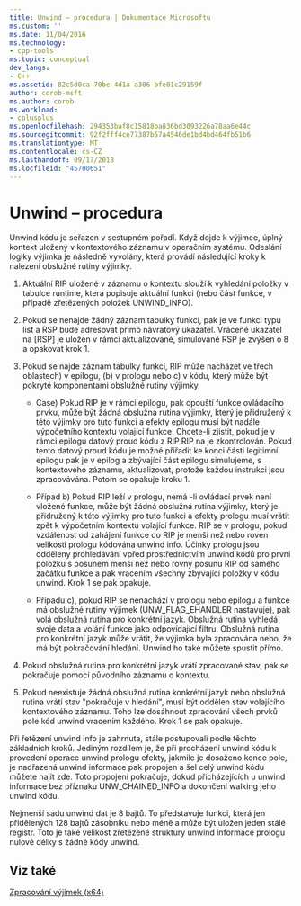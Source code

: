 ```yaml
---
title: Unwind – procedura | Dokumentace Microsoftu
ms.custom: ''
ms.date: 11/04/2016
ms.technology:
- cpp-tools
ms.topic: conceptual
dev_langs:
- C++
ms.assetid: 82c5d0ca-70be-4d1a-a306-bfe01c29159f
author: corob-msft
ms.author: corob
ms.workload:
- cplusplus
ms.openlocfilehash: 294353baf8c15818ba836bd3093226a78aa6e44c
ms.sourcegitcommit: 92f2fff4ce77387b57a4546de1bd4bd464fb51b6
ms.translationtype: MT
ms.contentlocale: cs-CZ
ms.lasthandoff: 09/17/2018
ms.locfileid: "45700651"
---
```

# <a name="unwind-procedure"></a>Unwind – procedura

Unwind kódu je seřazen v sestupném pořadí. Když dojde k výjimce, úplný kontext uložený v kontextového záznamu v operačním systému. Odeslání logiky výjimka je následně vyvolány, která provádí následující kroky k nalezení obslužné rutiny výjimky.

1. Aktuální RIP uložené v záznamu o kontextu slouží k vyhledání položky v tabulce runtime, která popisuje aktuální funkci (nebo část funkce, v případě zřetězených položek UNWIND_INFO).

1. Pokud se nenajde žádný záznam tabulky funkcí, pak je ve funkci typu list a RSP bude adresovat přímo návratový ukazatel. Vrácené ukazatel na [RSP] je uložen v rámci aktualizované, simulované RSP je zvýšen o 8 a opakovat krok 1.

1. Pokud se najde záznam tabulky funkcí, RIP může nacházet ve třech oblastech) v epilogu, (b) v prologu nebo c) v kódu, který může být pokryté komponentami obslužné rutiny výjimky.

   - Case) Pokud RIP je v rámci epilogu, pak opouští funkce ovládacího prvku, může být žádná obslužná rutina výjimky, který je přidružený k této výjimky pro tuto funkci a efekty epilogu musí být nadále výpočetního kontextu volající funkce. Chcete-li zjistit, pokud je v rámci epilogu datový proud kódu z RIP RIP na je zkontrolován. Pokud tento datový proud kódu je možné přiřadit ke konci části legitimní epilogu pak je v epilog a zbývající část epilogu simulujeme, s kontextového záznamu, aktualizovat, protože každou instrukci jsou zpracovávána. Potom se opakuje kroku 1.

   - Případ b) Pokud RIP leží v prologu, nemá -li ovládací prvek není vložené funkce, může být žádná obslužná rutina výjimky, který je přidružený k této výjimky pro tuto funkci a efekty prologu musí vrátit zpět k výpočetním kontextu volající funkce. RIP se v prologu, pokud vzdálenost od zahájení funkce do RIP je menší než nebo roven velikosti prologu kódována unwind info. Účinky prologu jsou odděleny prohledávání vpřed prostřednictvím unwind kódů pro první položku s posunem menší než nebo rovný posunu RIP od samého začátku funkce a pak vracením všechny zbývající položky v kódu unwind. Krok 1 se pak opakuje.

   - Případu c), pokud RIP se nenachází v prologu nebo epilogu a funkce má obslužné rutiny výjimek (UNW_FLAG_EHANDLER nastavuje), pak volá obslužná rutina pro konkrétní jazyk. Obslužná rutina vyhledá svoje data a volání funkce jako odpovídající filtru. Obslužná rutina pro konkrétní jazyk může vrátit, že výjimka byla zpracována nebo, že má být pokračování hledání. Unwind ho také můžete spustit přímo.

1. Pokud obslužná rutina pro konkrétní jazyk vrátí zpracované stav, pak se pokračuje pomocí původního záznamu o kontextu.

1. Pokud neexistuje žádná obslužná rutina konkrétní jazyk nebo obslužná rutina vrátí stav "pokračuje v hledání", musí být oddělen stav volajícího kontextového záznamu. Toho lze dosáhnout zpracování všech prvků pole kód unwind vracením každého. Krok 1 se pak opakuje.

Při řetězení unwind info je zahrnuta, stále postupovali podle těchto základních kroků. Jediným rozdílem je, že při procházení unwind kódu k provedení operace unwind prologu efekty, jakmile je dosaženo konce pole, je nadřazená unwind informace pak propojen a šel celý unwind kódu můžete najít zde. Toto propojení pokračuje, dokud přicházejících u unwind informace bez příznaku UNW_CHAINED_INFO a dokončení walking jeho unwind kódu.

Nejmenší sadu unwind dat je 8 bajtů. To představuje funkci, která jen přidělených 128 bajtů zásobníku nebo méně a může být uložen jeden stálé registr. Toto je také velikost zřetězené struktury unwind informace prologu nulové délky s žádné kódy unwind.

## <a name="see-also"></a>Viz také

[Zpracování výjimek (x64)](../build/exception-handling-x64.md)